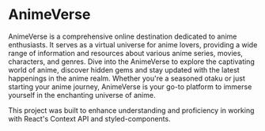 # AnimeVerse

AnimeVerse is a comprehensive online destination dedicated to anime enthusiasts. It serves as a virtual universe for anime lovers, providing a wide range of information and resources about various anime series, movies, characters, and genres. Dive into the AnimeVerse to explore the captivating world of anime, discover hidden gems and stay updated with the latest happenings in the anime realm. Whether you're a seasoned otaku or just starting your anime journey, AnimeVerse is your go-to platform to immerse yourself in the enchanting universe of anime.

This project was built to enhance understanding and proficiency in working with React's Context API and styled-components.
